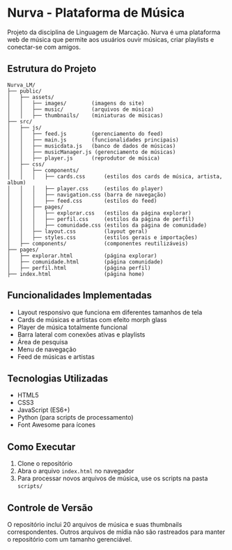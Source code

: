 # Nurva - Plataforma de Música

Projeto da disciplina de Linguagem de Marcação. Nurva é uma plataforma web de música que permite aos usuários ouvir músicas, criar playlists e conectar-se com amigos.

## Estrutura do Projeto

```
Nurva_LM/
├── public/
│   ├── assets/
│   │   ├── images/        (imagens do site)
│   │   ├── music/         (arquivos de música)
│   │   ├── thumbnails/    (miniaturas de músicas)
├── src/
│   ├── js/
│   │   ├── feed.js        (gerenciamento do feed)
│   │   ├── main.js        (funcionalidades principais)
│   │   ├── musicdata.js   (banco de dados de músicas)
│   │   ├── musicManager.js (gerenciamento de músicas)
│   │   ├── player.js      (reprodutor de música)
│   ├── css/
│   │   ├── components/
│   │   │   ├── cards.css      (estilos dos cards de música, artista, album)
│   │   │   ├── player.css     (estilos do player)
│   │   │   ├── navigation.css (barra de navegação)
│   │   │   ├── feed.css       (estilos do feed)
│   │   ├── pages/
│   │   │   ├── explorar.css   (estilos da página explorar)
│   │   │   ├── perfil.css     (estilos da página de perfil)
│   │   │   ├── comunidade.css (estilos da página de comunidade)
│   │   ├── layout.css         (layout geral)
│   │   ├── styles.css         (estilos gerais e importações)
│   ├── components/            (componentes reutilizáveis)
├── pages/
│   ├── explorar.html          (página explorar)
│   ├── comunidade.html        (página comunidade)
│   ├── perfil.html            (página perfil)
├── index.html                 (página home)
```

## Funcionalidades Implementadas

- Layout responsivo que funciona em diferentes tamanhos de tela
- Cards de músicas e artistas com efeito morph glass
- Player de música totalmente funcional
- Barra lateral com conexões ativas e playlists
- Área de pesquisa
- Menu de navegação
- Feed de músicas e artistas

## Tecnologias Utilizadas

- HTML5
- CSS3
- JavaScript (ES6+)
- Python (para scripts de processamento)
- Font Awesome para ícones

## Como Executar

1. Clone o repositório
2. Abra o arquivo `index.html` no navegador
3. Para processar novos arquivos de música, use os scripts na pasta `scripts/`

## Controle de Versão

O repositório inclui 20 arquivos de música e suas thumbnails correspondentes. Outros arquivos de mídia não são rastreados para manter o repositório com um tamanho gerenciável.
